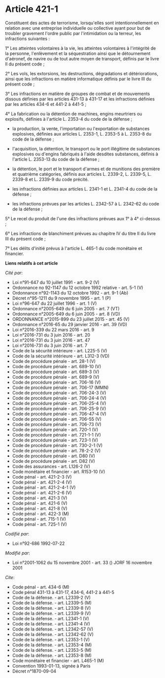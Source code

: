 # Article 421-1

Constituent des actes de terrorisme, lorsqu'elles sont intentionnellement en relation avec une entreprise individuelle ou
collective ayant pour but de troubler gravement l'ordre public par l'intimidation ou la terreur, les infractions suivantes :

1° Les atteintes volontaires à la vie, les atteintes volontaires à l'intégrité de la personne, l'enlèvement et la
séquestration ainsi que le détournement d'aéronef, de navire ou de tout autre moyen de transport, définis par le livre II du
présent code ;

2° Les vols, les extorsions, les destructions, dégradations et détériorations, ainsi que les infractions en matière
informatique définis par le livre III du présent code ;

3° Les infractions en matière de groupes de combat et de mouvements dissous définies par les articles 431-13 à 431-17 et les
infractions définies par les articles 434-6 et 441-2 à 441-5 ;

4° La fabrication ou la détention de machines, engins meurtriers ou explosifs, définies à l'article L. 2353-4 du code de la
défense ;

- la production, la vente, l'importation ou l'exportation de substances explosives, définies aux articles L. 2353-1, L.
2353-5 à L. 2353-8 du code de la défense ;

- l'acquisition, la détention, le transport ou le port illégitime de substances explosives ou d'engins fabriqués à l'aide
desdites substances, définis à l'article L. 2353-13 du code de la défense ;

- la détention, le port et le transport d'armes et de munitions des première et quatrième catégories, définis aux articles L.
2339-2, L. 2339-5, L. 2339-8 et L. 2339-9 du code précité.

- les infractions définies aux articles L. 2341-1 et L. 2341-4 du code de la défense ;

- les infractions prévues par les articles L. 2342-57 à L. 2342-62 du code de la défense ;

5° Le recel du produit de l'une des infractions prévues aux 1° à 4° ci-dessus ;

6° Les infractions de blanchiment prévues au chapitre IV du titre II du livre III du présent code ;

7° Les délits d'initié prévus à l'article L. 465-1 du code monétaire et financier.

**Liens relatifs à cet article**

_Cité par_:

  - Loi n°91-647 du 10 juillet 1991 - art. 9-2 (V)
  - Ordonnance no 92-1147 du 12 octobre 1992 relative  - art. 5-1 (V)
  - Ordonnance n°92-1143 du 12 octobre 1992 - art. 9-1 (Ab)
  - Décret n°95-1211 du 9 novembre 1995 - art. 1 (P)
  - Loi n°96-647 du 22 juillet 1996 - art. 1 (V)
  - Ordonnance n°2005-649 du 6 juin 2005 - art. 7 (VT)
  - Ordonnance n°2005-649 du 6 juin 2005 - art. 8 (VD)
  - ORDONNANCE n°2015-899 du 23 juillet 2015 - art. 45 (V)
  - Ordonnance n°2016-65 du 29 janvier 2016 - art. 39 (VD)
  - Loi n°2016-339 du 22 mars 2016 - art. 9
  - Loi n°2016-731 du 3 juin 2016 - art. 20
  - Loi n°2016-731 du 3 juin 2016 - art. 47
  - Loi n°2016-731 du 3 juin 2016 - art. 7
  - Code de la sécurité intérieure - art. L225-5 (V)
  - Code de la sécurité intérieure - art. L312-3 (VD)
  - Code de procédure pénale - art. 28-1 (V)
  - Code de procédure pénale - art. 689-10 (V)
  - Code de procédure pénale - art. 689-3 (V)
  - Code de procédure pénale - art. 689-9 (V)
  - Code de procédure pénale - art. 706-16 (V)
  - Code de procédure pénale - art. 706-17 (MMN)
  - Code de procédure pénale - art. 706-24-3 (V)
  - Code de procédure pénale - art. 706-24-4 (V)
  - Code de procédure pénale - art. 706-25-4 (V)
  - Code de procédure pénale - art. 706-25-9 (V)
  - Code de procédure pénale - art. 706-47-4 (V)
  - Code de procédure pénale - art. 706-55 (V)
  - Code de procédure pénale - art. 706-73 (V)
  - Code de procédure pénale - art. 720-1 (V)
  - Code de procédure pénale - art. 721-1-1 (V)
  - Code de procédure pénale - art. 723-1 (V)
  - Code de procédure pénale - art. 730-2-1 (V)
  - Code de procédure pénale - art. 78-2-2 (V)
  - Code de procédure pénale - art. D80 (V)
  - Code de procédure pénale - art. D82 (V)
  - Code des assurances - art. L126-2 (V)
  - Code monétaire et financier - art. R153-10 (V)
  - Code pénal - art. 421-2-3 (V)
  - Code pénal - art. 421-2-4 (V)
  - Code pénal - art. 421-2-4-1 (V)
  - Code pénal - art. 421-2-6 (V)
  - Code pénal - art. 421-3 (V)
  - Code pénal - art. 421-6 (V)
  - Code pénal - art. 421-8 (V)
  - Code pénal - art. 422-3 (M)
  - Code pénal - art. 715-1 (V)
  - Code pénal - art. 725-1 (V)

_Codifié par_:

  - Loi n°92-686 1992-07-22

_Modifié par_:

  - Loi n°2001-1062 du 15 novembre 2001 - art. 33 () JORF 16 novembre 2001

_Cite_:

  - Code pénal - art. 434-6 (M)
  - Code pénal 431-13 à 431-17, 434-6, 441-2 à 441-5
  - Code de la défense. - art. L2339-2 (V)
  - Code de la défense. - art. L2339-5 (M)
  - Code de la défense. - art. L2339-8 (V)
  - Code de la défense. - art. L2339-9 (V)
  - Code de la défense. - art. L2341-1 (V)
  - Code de la défense. - art. L2341-4 (V)
  - Code de la défense. - art. L2342-57 (V)
  - Code de la défense. - art. L2342-62 (V)
  - Code de la défense. - art. L2353-1 (V)
  - Code de la défense. - art. L2353-4 (M)
  - Code de la défense. - art. L2353-5 (M)
  - Code de la défense. - art. L2353-8 (M)
  - Code monétaire et financier - art. L465-1 (M)
  - Convention 1993-01-13, signée à Paris
  - Décret n°1870-09-04
